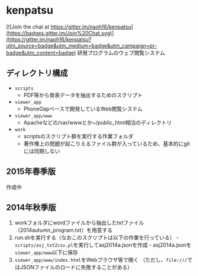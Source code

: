 # kenpatsu

[![Join the chat at https://gitter.im/naoh16/kenpatsu](https://badges.gitter.im/Join%20Chat.svg)](https://gitter.im/naoh16/kenpatsu?utm_source=badge&utm_medium=badge&utm_campaign=pr-badge&utm_content=badge)
研発プログラムのウェブ閲覧システム

## ディレクトリ構成

  - ```scripts```
    - PDF等から発表データを抽出するためのスクリプト
  - ```viewer_app```
    - PhoneGapベースで開発しているWeb閲覧システム
  - ```viewer_app/www```
    - Apacheなどの/var/wwwとか~/public_html相当のディレクトリ
  - ```work```
    - scriptsのスクリプト群を実行する作業フォルダ
    - 著作権上の問題が起こりえるファイル群が入っているため、基本的にgitには同期しない

## 2015年春季版

作成中

## 2014年秋季版

  1. workフォルダにwordファイルから抽出したtxtファイル（2014autumn_program.txt）を用意する
  2. run.shを実行する（なおこのスクリプトは以下の作業を行っている）
    - ```scripts/asj_txt2csv.pl```を実行してasj2014a.jsonを作成
    - asj2014a.jsonを```viewer_app/www```以下に保存
  3. ```viewer_app/www/index.html```をWebブラウザ等で開く
    （ただし、```file:///```ではJSONファイルのロードに失敗することがある）
